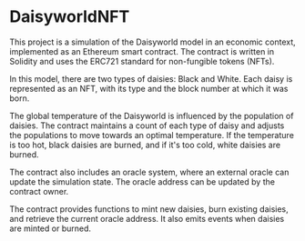 # DaisyworldNFT

This project is a simulation of the Daisyworld model in an economic context, implemented as an Ethereum smart contract. The contract is written in Solidity and uses the ERC721 standard for non-fungible tokens (NFTs).

In this model, there are two types of daisies: Black and White. Each daisy is represented as an NFT, with its type and the block number at which it was born.

The global temperature of the Daisyworld is influenced by the population of daisies. The contract maintains a count of each type of daisy and adjusts the populations to move towards an optimal temperature. If the temperature is too hot, black daisies are burned, and if it's too cold, white daisies are burned.

The contract also includes an oracle system, where an external oracle can update the simulation state. The oracle address can be updated by the contract owner.

The contract provides functions to mint new daisies, burn existing daisies, and retrieve the current oracle address. It also emits events when daisies are minted or burned.
